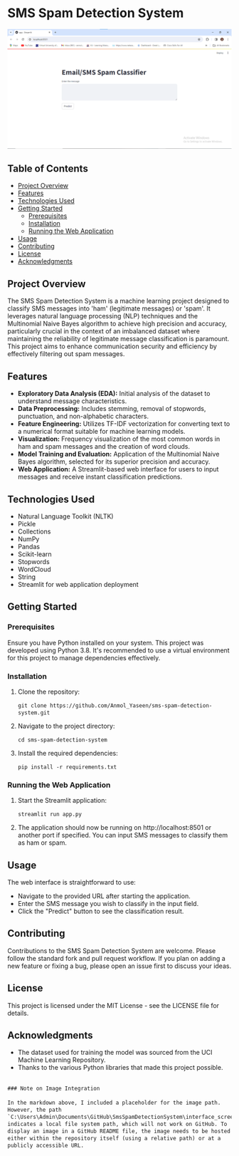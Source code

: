 # SMS Spam Detection System

![SMS Spam Detection System Interface](https://github.com/AnmolYaseen01/Sms_Spam_Detection_system/blob/main/Sms%20Spam%20Detection%20system/Screenshot.png?raw=true)

## Table of Contents
- [Project Overview](#project-overview)
- [Features](#features)
- [Technologies Used](#technologies-used)
- [Getting Started](#getting-started)
  - [Prerequisites](#prerequisites)
  - [Installation](#installation)
  - [Running the Web Application](#running-the-web-application)
- [Usage](#usage)
- [Contributing](#contributing)
- [License](#license)
- [Acknowledgments](#acknowledgments)

## Project Overview
The SMS Spam Detection System is a machine learning project designed to classify SMS messages into 'ham' (legitimate messages) or 'spam'. It leverages natural language processing (NLP) techniques and the Multinomial Naive Bayes algorithm to achieve high precision and accuracy, particularly crucial in the context of an imbalanced dataset where maintaining the reliability of legitimate message classification is paramount. This project aims to enhance communication security and efficiency by effectively filtering out spam messages.

## Features
- **Exploratory Data Analysis (EDA):** Initial analysis of the dataset to understand message characteristics.
- **Data Preprocessing:** Includes stemming, removal of stopwords, punctuation, and non-alphabetic characters.
- **Feature Engineering:** Utilizes TF-IDF vectorization for converting text to a numerical format suitable for machine learning models.
- **Visualization:** Frequency visualization of the most common words in ham and spam messages and the creation of word clouds.
- **Model Training and Evaluation:** Application of the Multinomial Naive Bayes algorithm, selected for its superior precision and accuracy.
- **Web Application:** A Streamlit-based web interface for users to input messages and receive instant classification predictions.

## Technologies Used
- Natural Language Toolkit (NLTK)
- Pickle
- Collections
- NumPy
- Pandas
- Scikit-learn
- Stopwords
- WordCloud
- String
- Streamlit for web application deployment

## Getting Started

### Prerequisites
Ensure you have Python installed on your system. This project was developed using Python 3.8. It's recommended to use a virtual environment for this project to manage dependencies effectively.

### Installation
1. Clone the repository:
   ```
   git clone https://github.com/Anmol_Yaseen/sms-spam-detection-system.git
   ```
2. Navigate to the project directory:
   ```
   cd sms-spam-detection-system
   ```
3. Install the required dependencies:
   ```
   pip install -r requirements.txt
   ```

### Running the Web Application
1. Start the Streamlit application:
   ```
   streamlit run app.py
   ```
2. The application should now be running on http://localhost:8501 or another port if specified. You can input SMS messages to classify them as ham or spam.

## Usage
The web interface is straightforward to use:
- Navigate to the provided URL after starting the application.
- Enter the SMS message you wish to classify in the input field.
- Click the "Predict" button to see the classification result.

## Contributing
Contributions to the SMS Spam Detection System are welcome. Please follow the standard fork and pull request workflow. If you plan on adding a new feature or fixing a bug, please open an issue first to discuss your ideas.

## License
This project is licensed under the MIT License - see the LICENSE file for details.

## Acknowledgments
- The dataset used for training the model was sourced from the UCI Machine Learning Repository.
- Thanks to the various Python libraries that made this project possible.
```

### Note on Image Integration

In the markdown above, I included a placeholder for the image path. However, the path `C:\Users\Admin\Documents\GitHub\SmsSpamDetectionSystem\interface_screenshot.png` indicates a local file system path, which will not work on GitHub. To display an image in a GitHub README file, the image needs to be hosted either within the repository itself (using a relative path) or at a publicly accessible URL. 
